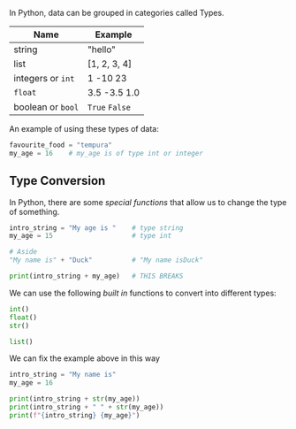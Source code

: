 In Python, data can be grouped in categories called Types.

| Name      | Example      |
| ---       | ---          |
| string    | "hello"      |
| list      | \[1, 2, 3, 4] |
| integers or `int` | 1  -10  23 |
| `float`     | 3.5  -3.5  1.0 |
| boolean or `bool` | `True` `False` |

An example of using these types of data:

```python
favourite_food = "tempura"
my_age = 16    # my_age is of type int or integer
```

## Type Conversion

In Python, there are some *special functions* that allow us to change the type of something.

```python
intro_string = "My age is "    # type string
my_age = 15                    # type int

# Aside
"My name is" + "Duck"          # "My name isDuck"

print(intro_string + my_age)   # THIS BREAKS
```

We can use the following *built in* functions to convert into different types:

```python
int()
float()
str()

list()
```

We can fix the example above in this way

```python
intro_string = "My name is"
my_age = 16

print(intro_string + str(my_age))
print(intro_string + " " + str(my_age))
print(f"{intro_string} {my_age}")
```
